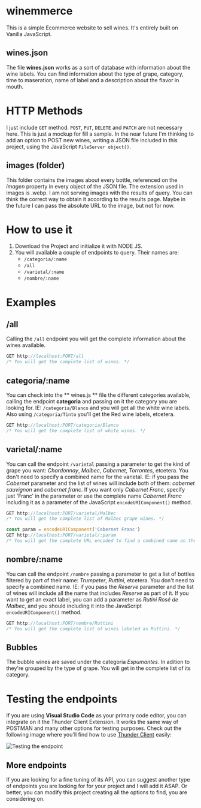 # winemmerce

This is a simple Ecommerce website to sell wines. It's entirely built on Vanilla JavaScript.


## wines.json

The file __wines.json__ works as a sort of database with information about the wine labels. You can find information about the type of grape, category, time to maseration, name of label and a description about the flavor in mouth.


# HTTP Methods

I just include ```GET``` method. ```POST```, ```PUT```, ```DELETE``` and ```PATCH``` are not necessary here. This is just a mockup for fill a sample. 
In the near future I'm thinking to add an option to POST new wines, writing a JSON file included in this project, using the JavaScript ```FileServer object()```.

## images (folder)

This folder contains the images about every bottle, referenced on the _imagen_ property in every object of the JSON file. The extension used in images is .webp. I am not serving images with the results of query. You can think the correct way to obtain it according to the results page. Maybe in the future I can pass the absolute URL to the image, but not for now.


# How to use it

1. Download the Project and initialize it with NODE JS.
2. You will available a couple of endpoints to query. Their names are:
   * ```/categoria/:name``` 
   * ```/all```
   * ```/varietal/:name```
   * ```/nombre/:name```


# Examples

## /all
Calling the ```/all``` endpoint you will get the complete information about the wines available.

```js
GET http://localhost:PORT/all 
/* You will get the complete list of wines. */
```


## categoria/:name

You can check into the ** wines.js ** file the different categories available, calling the endpoint **categoria** and passing on it the category you are looking for. IE: ```/categoria/Blanco``` and you will get all the white wine labels. Also using ```/categoria/Tinto``` you'll get the Red wine labels, etcetera.

```js
GET http://localhost:PORT/categoria/Blanco
/* You will get the complete list of white wines. */
```


## varietal/:name

You can call the endpoint ```/varietal``` passing a parameter to get the kind of grape you want: _Chardonnay_, _Malbec_, _Cabernet_, _Torrontes_, etcetera.
You don't need to specify a combined name for the varietal. IE: if you pass the _Cabernet_ parameter and the list of wines will include both of them: _cabernet sauvignon_ and _cabernet franc_. If you want only _Cabernet Franc_, specify just 'Franc' in the parameter or use the complete name _Cabernet Franc_ including it as a parameter of the JavaScript ```encodeURIComponent()``` method.

```js
GET http://localhost:PORT/varietal/Malbec 
/* You will get the complete list of Malbec grape wines. */

const param = encodeURIComponent('Cabernet Franc')
GET http://localhost:PORT/varietal/:param 
/* You will get the complete URL encoded to find a combined name on the wines database */
```


## nombre/:name

You can call the endpoint ```/nombre``` passing a parameter to get a list of bottles filtered by part of their name: _Trumpeter_, _Ruttini_, etcetera.
You don't need to specify a combined name. IE: if you pass the _Reserve_ parameter and the list of wines will include all the name that includes _Reserve_ as part of it. If you want to get an exact label, you can add a parameter as _Rutini Rosé de Malbec_, and you should including it into the JavaScript ```encodeURIComponent()``` method.

```js
GET http://localhost:PORT/nombre/Ruttini 
/* You will get the complete list of wines labeled as Ruttini. */
```


## Bubbles

The bubble wines are saved under the categoria _Espumantes_. In adition to they're grouped by the type of grape. You will get in the complete list of its category.


# Testing the endpoints

If you are using **Visual Studio Code** as your primary code editor, you can integrate on it the Thunder Client Extension. It works the same way of POSTMAN and many other options for testing purposes. Check out the following image where you'll find how to use [Thunder Client](https://www.thunderclient.com) easily:

![Testing the endpoint](https://github.com/mobilepadawan/winemmerce/blob/master/images/thunder_client_sample.gif)


## More endpoints

If you are looking for a fine tuning of its API, you can suggest another type of endpoints you are looking for for your project and I will add it ASAP.
Or better, you can modify this project creating all the options to find, you are considering on.
